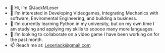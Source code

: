 - 👋 Hi, I’m @JackMLeser
- 👀 I’m interested in Developing Videogames, Integrating Mechanics with software, Enviromental Engineering, and building a business.
- 🌱 I’m currently learning Python in my university, but on my own time I am studying and applying my skills to sooooo many more languages.
- 💞️ I’m looking to collaborate on a video game I have been working on for the past month.
- 📫 Reach me at: Leserjack@gmail.com

<!---
JackMLeser/JackMLeser is a ✨ special ✨ repository because its `README.md` (this file) appears on your GitHub profile.
You can click the Preview link to take a look at your changes.
--->
